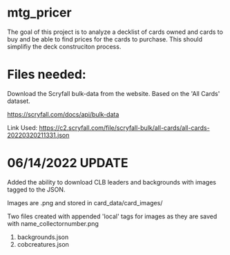 # mtg_pricer
The goal of this project is to analyze a decklist of cards owned and cards to buy and be able to find prices for the cards to purchase. This should simplifiy the deck construciton process.

# Files needed:
Download the Scryfall bulk-data from the website. Based on the 'All Cards' dataset.

https://scryfall.com/docs/api/bulk-data

Link Used:
    https://c2.scryfall.com/file/scryfall-bulk/all-cards/all-cards-20220320211331.json

# 06/14/2022 UPDATE
Added the ability to download CLB leaders and backgrounds with images tagged to the JSON.

Images are .png and stored in card_data/card_images/

Two files created with appended 'local' tags for images as they are saved with name_collectornumber.png
1. backgrounds.json
2. cobcreatures.json
    